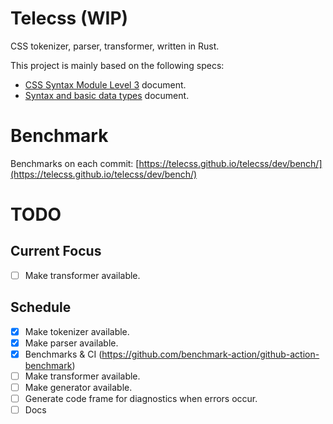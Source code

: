 # Telecss (WIP)

CSS tokenizer, parser, transformer, written in Rust.

This project is mainly based on the following specs:

- [CSS Syntax Module Level 3](https://www.w3.org/TR/css-syntax-3) document.
- [Syntax and basic data types](https://www.w3.org/TR/CSS22/syndata.html#syntax) document.

# Benchmark

Benchmarks on each commit: [https://telecss.github.io/telecss/dev/bench/](https://telecss.github.io/telecss/dev/bench/)

# TODO

## Current Focus

- [ ] Make transformer available.

## Schedule

- [x] Make tokenizer available.
- [x] Make parser available.
- [x] Benchmarks & CI (https://github.com/benchmark-action/github-action-benchmark)
- [ ] Make transformer available.
- [ ] Make generator available.
- [ ] Generate code frame for diagnostics when errors occur.
- [ ] Docs

